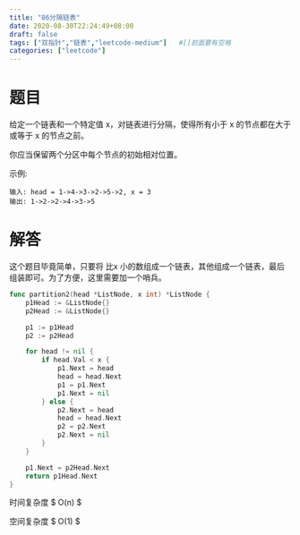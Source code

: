 ```yaml
---
title: "86分隔链表"
date: 2020-08-30T22:24:49+08:00
draft: false
tags: ["双指针","链表","leetcode-medium"]   #[]前面要有空格
categories: ["leetcode"]
---
```


# 题目

给定一个链表和一个特定值 x，对链表进行分隔，使得所有小于 x 的节点都在大于或等于 x 的节点之前。<!--more-->

你应当保留两个分区中每个节点的初始相对位置。




示例:
```
输入: head = 1->4->3->2->5->2, x = 3
输出: 1->2->2->4->3->5
```



# 解答

这个题目毕竟简单，只要将 比x 小的数组成一个链表，其他组成一个链表，最后组装即可。为了方便，这里需要加一个哨兵。

```go
func partition2(head *ListNode, x int) *ListNode {
	p1Head := &ListNode{}
	p2Head := &ListNode{}

	p1 := p1Head
	p2 := p2Head

	for head != nil {
		if head.Val < x {
			p1.Next = head
			head = head.Next
			p1 = p1.Next
			p1.Next = nil
		} else {
			p2.Next = head
			head = head.Next
			p2 = p2.Next
			p2.Next = nil
		}
	}

	p1.Next = p2Head.Next
	return p1Head.Next
}
```

时间复杂度 $ O(n) $

空间复杂度 $ O(1) $

